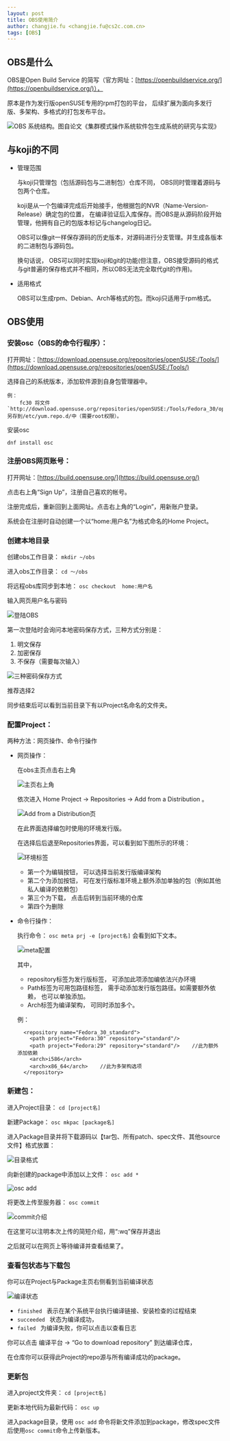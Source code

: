 ```yaml
---
layout: post
title: OBS使用简介
author: changjie.fu <changjie.fu@cs2c.com.cn>
tags: [OBS]
---
```


## OBS是什么
OBS是Open Build Service 的简写（官方网址：[https://openbuildservice.org/](https://openbuildservice.org/)）， 

原本是作为发行版openSUSE专用的rpm打包的平台， 后续扩展为面向多发行版、多架构、多格式的打包发布平台。

![OBS 系统结构。图自论文《集群模式操作系统软件包生成系统的研究与实现》](/assets/img/how-to-OBS/系统结构.png "系统结构.png")

## 与koji的不同
- 管理范围

    与koji只管理包（包括源码包与二进制包）仓库不同， OBS同时管理着源码与包两个仓库。
    
    koji是从一个包编译完成后开始接手，他根据包的NVR（Name-Version-Release）确定包的位置， 在编译验证后入库保存。而OBS是从源码阶段开始管理，他拥有自己的包版本标记与changelog日记。

    OBS可以像git一样保存源码的历史版本，对源码进行分支管理。并生成各版本的二进制包与源码包。

    换句话说， OBS可以同时实现koji和git的功能(但注意，OBS接受源码的格式与git普遍的保存格式并不相同，所以OBS无法完全取代git的作用)。
- 适用格式
    
    OBS可以生成rpm、Debian、Arch等格式的包。而koji只适用于rpm格式。



## OBS使用
### 安装osc（OBS的命令行程序）：
打开网址：[https://download.opensuse.org/repositories/openSUSE:/Tools/](https://download.opensuse.org/repositories/openSUSE:/Tools/)

选择自己的系统版本，添加软件源到自身包管理器中。

    例：  
        fc30 将文件`http://download.opensuse.org/repositories/openSUSE:/Tools/Fedora_30/openSUSE:Tools.repo`另存到/etc/yum.repo.d/中（需要root权限）。

安装osc

`dnf install osc`

### 注册OBS网页账号：
打开网址：[https://build.opensuse.org/](https://build.opensuse.org/)

点击右上角“Sign Up”，注册自己喜欢的帐号。

注册完成后，重新回到上面网址。点击右上角的“Login”，用新账户登录。

系统会在注册时自动创建一个以“home:用户名”为格式命名的Home Project。

### 创建本地目录
创建obs工作目录：
`mkdir ~/obs`

进入obs工作目录：
`cd ～/obs`


将远程obs库同步到本地：
`osc checkout  home:用户名`

输入网页用户名与密码

![登陆OBS](/assets/img/how-to-OBS/登陆OBS.png "登陆OBS.png")

第一次登陆时会询问本地密码保存方式，三种方式分别是：


1. 明文保存
2. 加密保存
3. 不保存（需要每次输入） 


![三种密码保存方式](/assets/img/how-to-OBS/三种密码保存方式.png "三种密码保存方式.png")

推荐选择2

同步结束后可以看到当前目录下有以Project名命名的文件夹。

### 配置Project：

两种方法：网页操作、命令行操作

- 网页操作： 
    
    在obs主页点击右上角
    
    ![主页右上角](/assets/img/how-to-OBS/主页右上角.png "主页右上角.png")

    依次进入 Home Project -> Repositories -> Add from a Distribution 。

    ![Add from a Distribution页](/assets/img/how-to-OBS/AFD页.png "AFD页.png")

    在此界面选择编包时使用的环境发行版。

    在选择后后退至Repositories界面，可以看到如下图所示的环境：

    ![环境标签](/assets/img/how-to-OBS/环境标签.png "环境标签.png")


    - 第一个为编辑按钮， 可以选择当前发行版编译架构
    - 第二个为添加按钮， 可在发行版标准环境上额外添加单独的包（例如其他私人编译的依赖包）
    - 第三个为下载， 点击后转到当前环境的仓库
    - 第四个为删除

- 命令行操作：

    执行命令：
    `osc meta prj -e [project名]` 
    会看到如下文本。

    ![meta配置](/assets/img/how-to-OBS/meta配置.png "meta配置.png")

    其中，


    - repository标签为发行版标签， 可添加此项添加编依法兴办环境
    - Path标签为可用包路径标签， 需手动添加发行版包路径。如需要额外依赖， 也可以单独添加。
    - Arch标签为编译架构， 可同时添加多个。

    例：

    ```
      <repository name="Fedora_30_standard">
        <path project="Fedora:30" repository="standard"/>
        <path project="Fedora:29" repository="standard"/>    //此为额外添加依赖
        <arch>i586</arch>
        <arch>x86_64</arch>    //此为多架构选项
      </repository>
    ```

### 新建包：

进入Project目录：
 `cd [project名]`

新建Package：
`osc mkpac [package名]`

进入Package目录并将下载源码以【tar包、所有patch、spec文件、其他source文件】格式放置：

![目录格式](/assets/img/how-to-OBS/目录格式.png "目录格式.png")

向新创建的package中添加以上文件：
`osc add * `

![osc add](/assets/img/how-to-OBS/图片1.png "图片1.png")

将更改上传至服务器：
`osc commit`

![commit介绍](/assets/img/how-to-OBS/commit介绍.png "commit介绍.png")

在这里可以注明本次上传的简短介绍，用“:wq”保存并退出

之后就可以在网页上等待编译并查看结果了。

### 查看包状态与下载包

你可以在Project与Package主页右侧看到当前编译状态

![编译状态](/assets/img/how-to-OBS/编译状态.png "编译状态.png")


- `finished `   表示在某个系统平台执行编译链接、安装检查的过程结束
- `succeeded `  状态为编译成功， 
- `failed `     为编译失败，你可以点击以查看日志

你可以点击 编译平台 -> “Go to download repository” 到达编译仓库，

在仓库你可以获得此Project的repo源与所有编译成功的package。

### 更新包

进入project文件夹： 
`cd [project名]`

更新本地代码为最新代码： 
`osc up `

进入package目录，使用 `osc add` 命令将新文件添加到package，修改spec文件后使用`osc commit`命令上传新版本。


